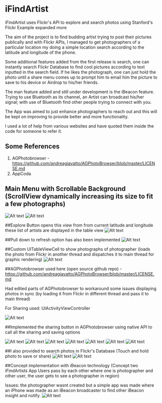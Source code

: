 iFindArtist
===========

iFindArtist uses Flickr's API to explore and search photos using Stanford's Flickr Example expanded more

The aim of the project is to find budding artist trying to post their pictures publically and with Flickr APIs, I managed to get photographers of a particular location my doing a simple location search according to the latitude and longitude of the phone. 
 
Some additional features added from the first release is search, one can instantly search Flickr Database to find cool pictures according to text inputted in the search field. 
If he likes the photograph, one can just hold the photo until a share menu comes up to prompt him to email him the picture to save to his device or Airdrop to his/her friends.
 
The man feature added and still under development is the iBeacon feature. Trying to use Bluetooth as its channel, an Artist can broadcast his/her signal; with use of Bluetooth find other people trying to connect with you. 
 
The App was aimed to just enhance photographers to reach out and this will be kept on improving to provide better and more functionality.

I used a lot of help from various websites and have quoted them inside the code for someone to refer it.

## Some References
1. AGPhotobrowser - https://github.com/andreagiavatto/AGPhotoBrowser/blob/master/LICENSE.md
2. AppCoda 

## Main Menu with Scrollable Background (ScrollView dynamically increasing its size to fit a few photographs)
![Alt text](/images/find1.png?raw=true)
![Alt text](/images/find2.png?raw=true)

##Explore Button opens this view from from current latitude and longitude these list of artists are displayed in the table view
![Alt text](/images/find3.png?raw=true)

##Pull down to refresh option has also been implemented
![Alt text](/images/find4.png?raw=true)

##Custom UITableViewCell to show photographs of photographer (loads the photo from Flickr in another thread and dispatches it to main thread for graphic rendering)
![Alt text](/images/find5.png?raw=true)

##AGPhotobrowser used here (open source github repo) - https://github.com/andreagiavatto/AGPhotoBrowser/blob/master/LICENSE.md

Had edited parts of AGPhotobrowser to workaround some issues displaying photos in sync (by loading it from Flickr in different thread and pass it to main thread)

For Sharing used: UIActivityViewController 

![Alt text](/images/find6.png?raw=true)

##Implemented the sharing button in AGPhotobrowser using native API to call all the sharing and saving options

![Alt text](/images/find7.png?raw=true)
![Alt text](/images/find8.png?raw=true)
![Alt text](/images/find9.png?raw=true)
![Alt text](/images/find10.png?raw=true)
![Alt text](/images/find11.png?raw=true)
![Alt text](/images/find12.png?raw=true)
![Alt text](/images/find13.png?raw=true)

##I also provided to search photos in Flickr's Database (Touch and hold photo to save or share)
![Alt text](/images/find14.png?raw=true)
![Alt text](/images/find15.png?raw=true)

##Concept implementation with iBeacon technology (Concept two iFindArtists App Users pass by each other where one is photographer and other user, the user gets to see a photographer in region)

Issues: the photographer wasnt created but a simple app was made where an iPhone was made as an iBeacon broadcaster to find other iBeacon insight and notify.
![Alt text](/images/find16.png?raw=true)

